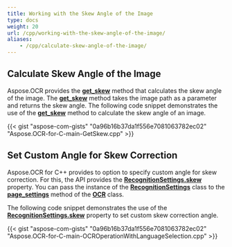 ```yaml
---
title: Working with the Skew Angle of the Image
type: docs
weight: 20
url: /cpp/working-with-the-skew-angle-of-the-image/
aliases:
    - /cpp/calculate-skew-angle-of-the-image/
---
```


## Calculate Skew Angle of the Image

Aspose.OCR provides the [**get_skew**](https://apireference.aspose.com/ocr/cpp/groupAspose#gade7ffa77a033f6bc4417922cf5c8f1ee) method that calculates the skew angle of the image. The [**get_skew**](https://apireference.aspose.com/ocr/cpp/groupAspose#gade7ffa77a033f6bc4417922cf5c8f1ee) method takes the image path as a parameter and returns the skew angle. The following code snippet demonstrates the use of the [**get_skew**](https://apireference.aspose.com/ocr/cpp/groupAspose#gade7ffa77a033f6bc4417922cf5c8f1ee) method to calculate the skew angle of an image.

{{< gist "aspose-com-gists" "0a96b16b37da1f556e7081063782ec02" "Aspose.OCR-for-C-main-GetSkew.cpp" >}}

## Set Custom Angle for Skew Correction

Aspose.OCR for C++ provides to option to specify custom angle for skew correction. For this, the API provides the [**RecognitionSettings.skew**](https://apireference.aspose.com/ocr/cpp/struct/recognition_settings#accf812434a7002e70b10b0edc701a450) property. You can pass the instance of the [**RecognitionSettings**](https://apireference.aspose.com/ocr/cpp/struct/recognition_settings) class to the [**page_settings**](https://apireference.aspose.com/ocr/cpp/groupAspose#ga028cce64d935cf8fc8d5eab3d3713ebf) method of the [**OCR**](https://apireference.aspose.com/ocr/cpp/namespace/aspose.ocr) class.

The following code snippet demonstrates the use of the [**RecognitionSettings.skew**](https://apireference.aspose.com/ocr/cpp/struct/recognition_settings#accf812434a7002e70b10b0edc701a450) property to set custom skew correction angle.

{{< gist "aspose-com-gists" "0a96b16b37da1f556e7081063782ec02" "Aspose.OCR-for-C-main-OCROperationWithLanguageSelection.cpp" >}}
